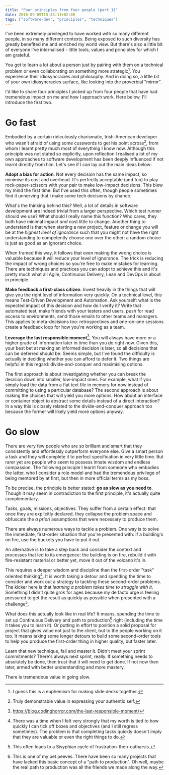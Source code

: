 ```yaml
---
title: "Four principles from four people (part 1)"
date: 2018-09-09T15:43:11+02:00
tags: ["software-dev", "principles", "techniques"]
---
```


I've been extremely privileged to have worked with so many different people, in so
many different contexts. Being exposed to such diversity has greatly benefited
me and enriched my world view. But there's also a little bit of everyone I've
internalised - little tools, values and principles for which I am grateful.

You get to learn a lot about a person just by pairing with
them on a technical problem or even collaborating on something more
strategic[^euphemism]. You experience their idiosyncracies and philosophy. And
in doing so, a little bit of your own idiosyncracies surface, like looking into
the proverbial "mirror".

I'd like to share four principles I picked up from four people that have had
tremendous impact on me and how I approach work. Here below, I'll introduce the
first two.

# Go fast

Embodied by a certain ridiculously charismatic, Irish-American developer who
wasn't afraid of using some cusswords to get his point across[^cussing], from
whom I learnt pretty much most of everything I know now. Although this
principle was not stated so explicitly, upon reflection I realised a lot of my
own approaches to software development has been deeply influenced if not learnt
directly from him. Let's see if I can lay out the main ideas below:

**Adopt a bias for action**. Not every decision has the same impact, so minimise
its cost and overhead. It's perfectly acceptable (and fun) to play
rock-paper-scissors with your pair to make low-impact decisions. This blew my
mind the first time. But I've used this often, though people sometimes find it
unnerving that I make some tech decisions by chance.

What's the thinking behind this? Well, a lot of details in software development
are indeed trivial from a larger perspective. Which test runner should we use?
What should I really name this function? Who cares, they both have minimal
impact _and_ cost little to change. Another thing to understand is that when
starting a new project, feature or change you will be at the _highest level of
ignorance_ such that you might not have the right understanding to competently
choose one over the other: a random choice is just as good as an ignorant
choice.

When framed this way, it follows that even making the wrong choice is valuable
because it will reduce your level of ignorance. The trick is reducing the
impact of wrong choices so you're free to make mistakes for learning. There are
techniques and practices you can adopt to achieve this and it's pretty much
what all Agile, Continuous Delivery, Lean and DevOps is about in principle.

**Make feedback a first-class citizen**. Invest heavily in the things that will
give you the right level of information very quickly. On a technical level, this
means Test-Driven Development and Automation. Ask yourself: what is the
expected impact of this decision and how do I verify it? Write that automated
test, make friends with your testers and users, push for read access to
environments, send those emails to other teams and managers. This applies to
meta-decisions too: retrospectives and one-on-one sessions create a feedback
loop for how you're working as a team.

**Leverage the last responsible moment**[^lrm]. You will always have more or a
higher grade of information later in time than you do right now. Given this,
your best bet at making an informed decision is later, so all decisions that
can be deferred should be. Seems simple, but I've found the difficulty is
actually in deciding whether you can afford to defer it. Two things are helpful
in this regard: divide-and-conquer and maximising options. 

The first approach is about investigating whether you can break the decision
down into smaller, low-impact ones. For example, what if you simply load the
data from a flat text file in memory for now instead of committing to using a
particular database? The second approach is about making the choices that will
yield you more options. How about an interface or container object to abstract 
some details instead of a direct interaction? In a way this is closely related to the
divide-and-conquer approach too because the former will likely yield more
options anyway.

# Go slow

There are very few people who are so brilliant and smart that they consistently
and effortlessly outperform everyone else. Give a smart person a task and they
will complete it to perfect specification in very little time. But rarer yet
are people who seem to possess innate wisdom and endless compassion. The
following principle I learnt from someone who embodies the latter, who I
consider a role model and had the tremendous privilege of being mentored by at
first, but then in more official terms as my boss.

To be precise, the principle is better stated: **go as slow as you need to**.
Though it may seem in contradiction to the first principle, it's actually quite
complementary. 

Tasks, goals, missions, objectives. They suffer from a certain effect: that
once they are explicitly declared, they collapse the problem space and
obfuscate the _a priori_ assumptions that were necessary to produce them. 

There are always numerous ways to tackle a problem. One way is to solve the
immediate, first-order situation that you're presented with: if a building's on
fire, use the buckets you have to put it out. 

An alternative is to take a step back and consider the context and processes
that led to its emergence: the building is on fire, rebuild it with
fire-resistant material or better yet, move it out of the volcano it's in.

This requires a deeper wisdom and discipline than the first-order "task"
oriented thinking[^task]. It is worth taking a detour and spending the time to
consider and work out a strategy to tackling these second-order problems. The
kicker here is that _learning a problem takes time to struggle with it_.
Something I didn't quite grok for ages because my de facto urge is feeling
pressured to get the result as quickly as possible when presented with a
challenge[^frustration].

What does this actually look like in real life? It means, spending the time to
set up Continuous Delivery and path to production[^path] right (including the
time it takes you to learn it). Or putting in effort to position a solid
proposal for project that gives value not just to the client, but to the people
working on it too. It means taking some longer detours to build some
second-order tools to help you produce the first-order thing in higher quality,
but faster later.

Learn that new technique, fail and master it. Didn't meet your sprint
commitments? There's always next sprint, really. If something needs to
absolutely be done, then trust that it will need to get done. If not now then
later, armed with better understanding and more mastery.

There is tremendous value in going slow.

[^euphemism]: I guess this is a euphemism for making slide decks together.
[^cussing]: Truly demonstrable value in expressing your authentic self.
[^lrm]: https://blog.codinghorror.com/the-last-responsible-moment/
[^task]: There was a time when I felt very strongly that my worth is tied to how quickly I can tick off boxes and objectives (and I still regress sometimes). The problem is that completing tasks quickly doesn't imply that they are valuable or even the right things to do.
[^frustration]: This often leads to a Sisyphian cycle of frustration-then-catharsis.
[^path]: This is one of my pet peeves. There have been so many projects that have lacked this basic concept of a "path to production". Oh well, maybe the real path to production was all the friends we made along the way.
